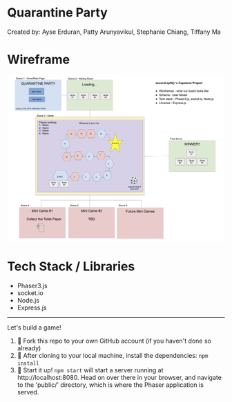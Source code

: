 # Quarantine Party

Created by: Ayse Erduran, Patty Arunyavikul, Stephanie Chiang, Tiffany Ma

# Wireframe

![Wireframe](/public/wireframe.png)

# Tech Stack / Libraries

* Phaser3.js
* socket.io
* Node.js
* Express.js

---

Let's build a game!

1. 🍴 Fork this repo to your own GitHub account (if you haven't done so already)
2. 🐑 After cloning to your local machine, install the dependencies: `npm install`
3. 🚀 Start it up! `npm start` will start a server running at http://localhost:8080. Head on over there in your browser, and navigate to the 'public/' directory, which is where the Phaser application is served.
